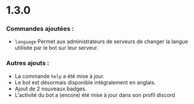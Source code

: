 # 1.3.0

### Commandes ajoutées :

* `language` Permet aux administrateurs de serveurs de changer la langue utilisée par le bot sur leur serveur.

### Autres ajouts :

* La commande `help` a été mise à jour.&#x20;
* Le bot est désormais disponible intégralement en anglais.
* Ajout de 2 nouveaux badges.
* L'activité du bot a (encore) été mise à jour dans son profil discord
